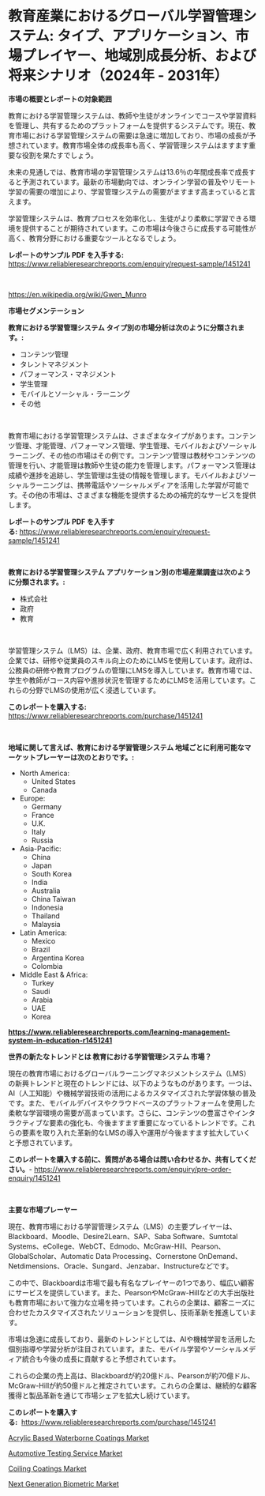 <p><h1>教育産業におけるグローバル学習管理システム: タイプ、アプリケーション、市場プレイヤー、地域別成長分析、および将来シナリオ（2024年 - 2031年）</h1></p><p><strong>市場の概要とレポートの対象範囲</strong></p>
<p><p>教育における学習管理システムは、教師や生徒がオンラインでコースや学習資料を管理し、共有するためのプラットフォームを提供するシステムです。現在、教育市場における学習管理システムの需要は急速に増加しており、市場の成長が予想されています。教育市場全体の成長率も高く、学習管理システムはますます重要な役割を果たすでしょう。</p><p>未来の見通しでは、教育市場の学習管理システムは13.6％の年間成長率で成長すると予測されています。最新の市場動向では、オンライン学習の普及やリモート学習の需要の増加により、学習管理システムの需要がますます高まっていると言えます。</p><p>学習管理システムは、教育プロセスを効率化し、生徒がより柔軟に学習できる環境を提供することが期待されています。この市場は今後さらに成長する可能性が高く、教育分野における重要なツールとなるでしょう。</p></p>
<p><strong>レポートのサンプル PDF を入手する:</strong> <a href="https://www.reliableresearchreports.com/enquiry/request-sample/1451241">https://www.reliableresearchreports.com/enquiry/request-sample/1451241</a></p>
<p>&nbsp;</p>
<p><a href="https://en.wikipedia.org/wiki/Gwen_Munro">https://en.wikipedia.org/wiki/Gwen_Munro</a></p>
<p><strong>市場セグメンテーション</strong></p>
<p><strong>教育における学習管理システム タイプ別の市場分析は次のように分類されます。:</strong></p>
<p><ul><li>コンテンツ管理</li><li>タレントマネジメント</li><li>パフォーマンス・マネジメント</li><li>学生管理</li><li>モバイルとソーシャル・ラーニング</li><li>その他</li></ul></p>
<p>&nbsp;</p>
<p><p>教育市場における学習管理システムは、さまざまなタイプがあります。コンテンツ管理、才能管理、パフォーマンス管理、学生管理、モバイルおよびソーシャルラーニング、その他の市場はその例です。コンテンツ管理は教材やコンテンツの管理を行い、才能管理は教師や生徒の能力を管理します。パフォーマンス管理は成績や進捗を追跡し、学生管理は生徒の情報を管理します。モバイルおよびソーシャルラーニングは、携帯電話やソーシャルメディアを活用した学習が可能です。その他の市場は、さまざまな機能を提供するための補完的なサービスを提供します。</p></p>
<p><strong>レポートのサンプル PDF を入手する:</strong>&nbsp;<a href="https://www.reliableresearchreports.com/enquiry/request-sample/1451241">https://www.reliableresearchreports.com/enquiry/request-sample/1451241</a></p>
<p>&nbsp;</p>
<p><strong> 教育における学習管理システム アプリケーション別の市場産業調査は次のように分類されます。:</strong></p>
<p><ul><li>株式会社</li><li>政府</li><li>教育</li></ul></p>
<p>&nbsp;</p>
<p><p>学習管理システム（LMS）は、企業、政府、教育市場で広く利用されています。企業では、研修や従業員のスキル向上のためにLMSを使用しています。政府は、公務員の研修や教育プログラムの管理にLMSを導入しています。教育市場では、学生や教師がコース内容や進捗状況を管理するためにLMSを活用しています。これらの分野でLMSの使用が広く浸透しています。</p></p>
<p><strong>このレポートを購入する:</strong>&nbsp; <a href="https://www.reliableresearchreports.com/purchase/1451241">https://www.reliableresearchreports.com/purchase/1451241</a></p>
<p>&nbsp;</p>
<p><strong>地域に関して言えば、教育における学習管理システム 地域ごとに利用可能なマーケットプレーヤーは次のとおりです。:</strong></p>
<p><ul>
    <li>
        North America:
        <ul>
            <li>United States</li>
            <li>Canada</li>
        </ul>
    </li>
    <li>
        Europe:
        <ul>
            <li>Germany</li>
            <li>France</li>
            <li>U.K.</li>
            <li>Italy</li>
            <li>Russia</li>
        </ul>
    </li>
    <li>
        Asia-Pacific:
        <ul>
            <li>China</li>
            <li>Japan</li>
            <li>South Korea</li>
            <li>India</li>
            <li>Australia</li>
            <li>China Taiwan</li>
            <li>Indonesia</li>
            <li>Thailand</li>
            <li>Malaysia</li>
        </ul>
    </li>
    <li>
        Latin America:
        <ul>
            <li>Mexico</li>
            <li>Brazil</li>
            <li>Argentina Korea</li>
            <li>Colombia</li>
        </ul>
    </li>
    <li>
        Middle East & Africa:
        <ul>
            <li>Turkey</li>
            <li>Saudi</li>
            <li>Arabia</li>
            <li>UAE</li>
            <li>Korea</li>
        </ul>
    </li>
    </ul></p>
<p><strong><a href="https://www.reliableresearchreports.com/learning-management-system-in-education-r1451241">https://www.reliableresearchreports.com/learning-management-system-in-education-r1451241</a></strong>&nbsp;</p>
<p><strong>世界の新たなトレンドとは 教育における学習管理システム 市場？</strong></p>
<p><p>現在の教育市場におけるグローバルラーニングマネジメントシステム（LMS）の新興トレンドと現在のトレンドには、以下のようなものがあります。一つは、AI（人工知能）や機械学習技術の活用によるカスタマイズされた学習体験の普及です。また、モバイルデバイスやクラウドベースのプラットフォームを使用した柔軟な学習環境の需要が高まっています。さらに、コンテンツの豊富さやインタラクティブな要素の強化も、今後ますます重要になっているトレンドです。これらの要素を取り入れた革新的なLMSの導入や運用が今後ますます拡大していくと予想されています。</p></p>
<p><strong>このレポートを購入する前に、質問がある場合は問い合わせるか、共有してください。</strong>- <a href="https://www.reliableresearchreports.com/enquiry/pre-order-enquiry/1451241">https://www.reliableresearchreports.com/enquiry/pre-order-enquiry/1451241</a></p>
<p>&nbsp;</p>
<p><strong>主要な市場プレーヤー</strong></p>
<p><p>現在、教育市場における学習管理システム（LMS）の主要プレイヤーは、Blackboard、Moodle、Desire2Learn、SAP、Saba Software、Sumtotal Systems、eCollege、WebCT、Edmodo、McGraw-Hill、Pearson、GlobalScholar、Automatic Data Processing、Cornerstone OnDemand、Netdimensions、Oracle、Sungard、Jenzabar、Instructureなどです。</p><p>この中で、Blackboardは市場で最も有名なプレイヤーの1つであり、幅広い顧客にサービスを提供しています。また、PearsonやMcGraw-Hillなどの大手出版社も教育市場において強力な立場を持っています。これらの企業は、顧客ニーズに合わせたカスタマイズされたソリューションを提供し、技術革新を推進しています。</p><p>市場は急速に成長しており、最新のトレンドとしては、AIや機械学習を活用した個別指導や学習分析が注目されています。また、モバイル学習やソーシャルメディア統合も今後の成長に貢献すると予想されています。</p><p>これらの企業の売上高は、Blackboardが約20億ドル、Pearsonが約70億ドル、McGraw-Hillが約50億ドルと推定されています。これらの企業は、継続的な顧客獲得と製品革新を通じて市場シェアを拡大し続けています。</p></p>
<p><strong>このレポートを購入する:</strong>&nbsp;&nbsp;<a href="https://www.reliableresearchreports.com/purchase/1451241">https://www.reliableresearchreports.com/purchase/1451241</a></p>
<p><p><a href="https://github.com/bznecsdb5/Market-Research-Report-List-1/blob/main/acrylic-based-waterborne-coatings-market.md">Acrylic Based Waterborne Coatings Market</a></p><p><a href="https://issuu.com/reportprime-2/docs/automotive-testing-service-market-size-2030.pptx">Automotive Testing Service Market</a></p><p><a href="https://github.com/cheribeninsig/Market-Research-Report-List-1/blob/main/coiling-coatings-market.md">Coiling Coatings Market</a></p><p><a href="https://issuu.com/reportprime-2/docs/next-generation-biometric-market-size-2030.pptx">Next Generation Biometric Market</a></p></p>